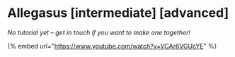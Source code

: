 # Allegasus \[intermediate] \[advanced]

_No tutorial yet – get in touch if you want to make one together!_

{% embed url="https://www.youtube.com/watch?v=VCAr6VGUcYE" %}
